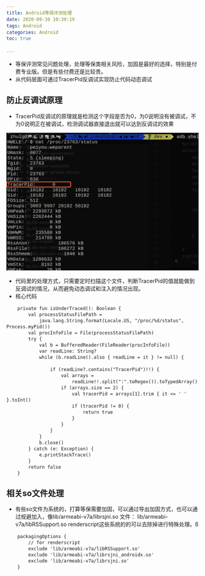 ```yaml
---
title: Android等保评测处理
date: 2020-09-30 10:39:19
tags: Android
categories: Android
toc: true

---
```


- 等保评测常见问题处理，处理等保类相关风险，加固是最好的选择，特别是付费专业版。但是有些付费还是比较贵。
- 从代码层面可通过TracerPid反调试实现防止代码动态调试


## 防止反调试原理

- TracerPid反调试的原理就是检测这个字段是否为0，为0说明没有被调试，不为0说明正在被调试，检测调试器直接退出就可以达到反调试的效果

![](https://raw.githubusercontent.com/zhulg/allpic/master/androiddenbao.png)

- 代码里的处理方式，只需要定时扫描这个文件，判断TracerPid的值就能做到反调试的情况，从而避免动态调试和注入的情况出现。
- 核心代码

```
    private fun isUnderTraced(): Boolean {
        val processStatusFilePath =
            java.lang.String.format(Locale.US, "/proc/%d/status", Process.myPid())
        val procInfoFile = File(processStatusFilePath)
        try {
            val b = BufferedReader(FileReader(procInfoFile))
            var readLine: String?
            while (b.readLine().also { readLine = it } != null) {

                if (readLine?.contains("TracerPid")!!) {
                    val arrays =
                        readLine!!.split(":".toRegex()).toTypedArray()
                    if (arrays.size == 2) {
                        val tracerPid = arrays[1].trim { it <= ' ' }.toInt()
                        if (tracerPid != 0) {
                            return true
                        }
                    }
                }
            }
            b.close()
        } catch (e: Exception) {
            e.printStackTrace()
        }
        return false
    }
```


## 相关so文件处理
- 有些so文件为系统的，打算等保需要加固，可以通过导出加固方式，也可以通过规避加入，像lib/armeabi-v7a/librsjni.so   文件：
lib/armeabi-v7a/libRSSupport.so  renderscript这些系统的的可以去除掉进行特殊处理。ß
```
    packagingOptions {
        // for renderscript
        exclude 'lib/armeabi-v7a/libRSSupport.so'
        exclude 'lib/armeabi-v7a/librsjni_androidx.so'
        exclude 'lib/armeabi-v7a/librsjni.so'
    }
  ```